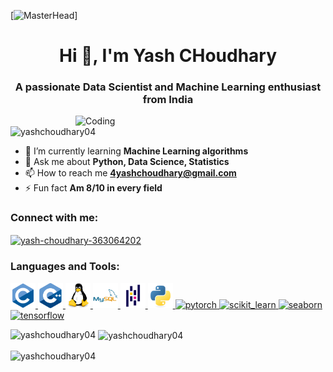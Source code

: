 [![MasterHead]([https://1.bp.blogspot.com/-7A4WynwLsM...](https://project-nerd.com/wp-content/uploads/2014/03/Matrix-Code-Banner.jpg))]

<h1 align="center">Hi 👋, I'm Yash CHoudhary</h1>

<h3 align="center">A passionate Data Scientist and Machine Learning enthusiast from India</h3>

<img align="right" alt="Coding" width="400" src="[https://cdn.dribbble.com/users/116207...](https://encrypted-tbn0.gstatic.com/images?q=tbn:ANd9GcQs7_bomR-JOzAgKlii_kZ48lUTzTbYWADH4A&usqp=CAU)">

<p align="left"> <img src="https://komarev.com/ghpvc/?username=yashchoudhary04&label=Profile%20views&color=0e75b6&style=flat" alt="yashchoudhary04" /> </p>

- 🌱 I’m currently learning **Machine Learning algorithms**
- 💬 Ask me about **Python, Data Science, Statistics**
- 📫 How to reach me **4yashchoudhary@gmail.com**
- ⚡ Fun fact **Am 8/10 in every field**

<h3 align="left">Connect with me:</h3>

<p align="left">

<a href="https://linkedin.com/in/yash-choudhary-363064202" target="blank"><img align="center" src="https://raw.githubusercontent.com/rahuldkjain/github-profile-readme-generator/master/src/images/icons/Social/linked-in-alt.svg" alt="yash-choudhary-363064202" height="30" width="40" /></a>

</p>

<h3 align="left">Languages and Tools:</h3>

<p align="left"> <a href="https://www.cprogramming.com/" target="_blank" rel="noreferrer"> <img src="https://raw.githubusercontent.com/devicons/devicon/master/icons/c/c-original.svg" alt="c" width="40" height="40"/> </a> <a href="https://www.w3schools.com/cpp/" target="_blank" rel="noreferrer"> <img src="https://raw.githubusercontent.com/devicons/devicon/master/icons/cplusplus/cplusplus-original.svg" alt="cplusplus" width="40" height="40"/> </a> <a href="https://www.linux.org/" target="_blank" rel="noreferrer"> <img src="https://raw.githubusercontent.com/devicons/devicon/master/icons/linux/linux-original.svg" alt="linux" width="40" height="40"/> </a> <a href="https://www.mysql.com/" target="_blank" rel="noreferrer"> <img src="https://raw.githubusercontent.com/devicons/devicon/master/icons/mysql/mysql-original-wordmark.svg" alt="mysql" width="40" height="40"/> </a> <a href="https://pandas.pydata.org/" target="_blank" rel="noreferrer"> <img src="https://raw.githubusercontent.com/devicons/devicon/2ae2a900d2f041da66e950e4d48052658d850630/icons/pandas/pandas-original.svg" alt="pandas" width="40" height="40"/> </a> <a href="https://www.python.org" target="_blank" rel="noreferrer"> <img src="https://raw.githubusercontent.com/devicons/devicon/master/icons/python/python-original.svg" alt="python" width="40" height="40"/> </a> <a href="https://pytorch.org/" target="_blank" rel="noreferrer"> <img src="https://www.vectorlogo.zone/logos/pytorch/pytorch-icon.svg" alt="pytorch" width="40" height="40"/> </a> <a href="https://scikit-learn.org/" target="_blank" rel="noreferrer"> <img src="https://upload.wikimedia.org/wikipedia/commons/0/05/Scikit_learn_logo_small.svg" alt="scikit_learn" width="40" height="40"/> </a> <a href="https://seaborn.pydata.org/" target="_blank" rel="noreferrer"> <img src="https://seaborn.pydata.org/_images/logo-mark-lightbg.svg" alt="seaborn" width="40" height="40"/> </a> <a href="https://www.tensorflow.org" target="_blank" rel="noreferrer"> <img src="https://www.vectorlogo.zone/logos/tensorflow/tensorflow-icon.svg" alt="tensorflow" width="40" height="40"/> </a> </p>

<p><img align="left" src="https://github-readme-stats.vercel.app/api/top-langs?username=yashchoudhary04&show_icons=true&locale=en&layout=compact" alt="yashchoudhary04" /></p>

<p>&nbsp;<img align="center" src="https://github-readme-stats.vercel.app/api?username=yashchoudhary04&show_icons=true&locale=en" alt="yashchoudhary04" /></p>

<p><img align="center" src="https://github-readme-streak-stats.herokuapp.com/?user=yashchoudhary04&" alt="yashchoudhary04" /></p>
